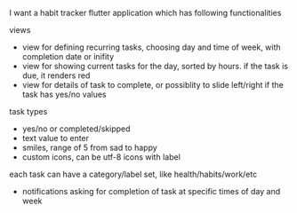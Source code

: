 I want a habit tracker flutter application which has following functionalities

views
- view for defining recurring tasks, choosing day and time of week, with completion date or inifity
- view  for showing current tasks for the day, sorted by hours. if the task is due, it renders red 
- view for details of task to complete, or possiblity to slide left/right if the task has yes/no values

task types
- yes/no or completed/skipped
- text value to enter
- smiles, range of 5 from sad to happy
- custom icons, can be utf-8 icons with label

each task can have a category/label set, like health/habits/work/etc

- notifications asking for completion of task at specific times of day and week